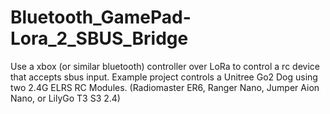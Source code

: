 # Bluetooth_GamePad-Lora_2_SBUS_Bridge
Use a xbox (or similar bluetooth) controller over LoRa to control a rc device that accepts sbus input.  Example project controls a Unitree Go2 Dog using two 2.4G ELRS RC Modules. (Radiomaster ER6, Ranger Nano, Jumper Aion Nano, or LilyGo T3 S3 2.4)
